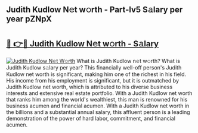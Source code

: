 ## Judith Kudlow N𝚎t w𝚘rth - Part-lv5 S𝚊lary per year pZNpX

# <h2><a href="http://gc406ey.nevu.top/?p=Judith+Kudlow">🔗 👉🔴 Judith Kudlow N𝚎t w𝚘rth - S𝚊lary</a></h2>

[![Judith Kudlow N𝚎t W𝚘rth](https://i.imgur.com/Oavwk0R.jpeg)](http://gc406ey.nevu.top/?p=Judith+Kudlow)
What is Judith Kudlow n𝚎t w𝚘rth? What is Judith Kudlow s𝚊lary per year?
This financially well-off person's Judith Kudlow net worth is significant, making him one of the richest in his field. His income from his employment is significant, but it is outmatched by Judith Kudlow net worth, which is attributed to his diverse business interests and extensive real estate portfolio. With a Judith Kudlow net worth that ranks him among the world's wealthiest, this man is renowned for his business acumen and financial acumen. With a Judith Kudlow net worth in the billions and a substantial annual salary, this affluent person is a leading demonstration of the power of hard labor, commitment, and financial acumen.

